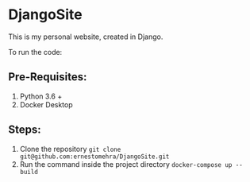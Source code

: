# DjangoSite

This is my personal website, created in Django. 

To run the code:

## Pre-Requisites:

1. Python 3.6 +
2. Docker Desktop

## Steps:

1. Clone the repository `git clone git@github.com:ernestomehra/DjangoSite.git`
2. Run the command inside the project directory ```docker-compose up --build```

